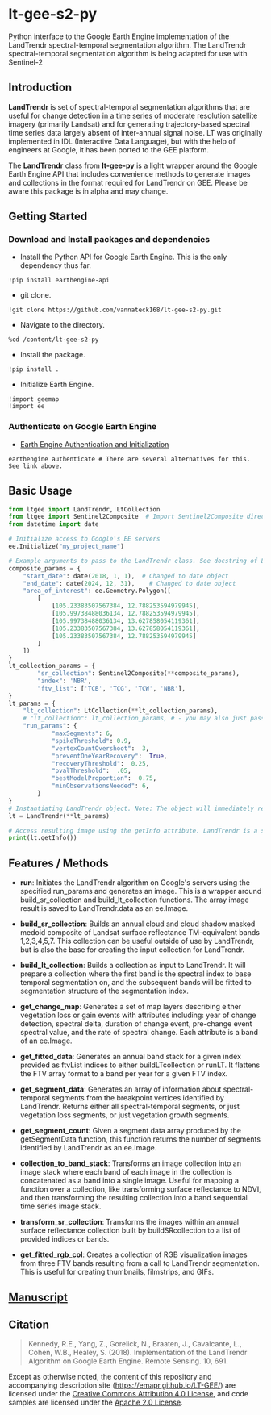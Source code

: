 # lt-gee-s2-py
Python interface to the Google Earth Engine implementation of the LandTrendr spectral-temporal segmentation algorithm. The LandTrendr spectral-temporal segmentation algorithm is being adapted for use with Sentinel-2

## Introduction

**LandTrendr** is set of spectral-temporal segmentation algorithms that are useful for change detection in a time series of moderate resolution satellite imagery (primarily Landsat) and for generating trajectory-based spectral time series data largely absent of inter-annual signal noise. LT was originally implemented in IDL (Interactive Data Language), but with the help of engineers at Google, it has been ported to the GEE platform.

The **LandTrendr** class from **lt-gee-py** is a light wrapper around the Google Earth Engine API that includes convenience methods to generate images and collections in the format required for LandTrendr on GEE. Please be aware this package is in alpha and may change.

## Getting Started

### Download and Install packages and dependencies

- Install the Python API for Google Earth Engine. This is the only dependency thus far.

```
!pip install earthengine-api
```

- git clone.

```
!git clone https://github.com/vannateck168/lt-gee-s2-py.git
```
- Navigate to the directory.
  
```
%cd /content/lt-gee-s2-py
```
- Install the package.
  
```
!pip install .
```
- Initialize Earth Engine.
  
```
!import geemap
!import ee
```
### Authenticate on Google Earth Engine

- [Earth Engine Authentication and Initialization](https://developers.google.com/earth-engine/guides/auth)

```
earthengine authenticate # There are several alternatives for this. See link above.
```

## Basic Usage

```python
from ltgee import LandTrendr, LtCollection
from ltgee import Sentinel2Composite  # Import Sentinel2Composite directly from ltgee
from datetime import date

# Initialize access to Google's EE servers
ee.Initialize("my_project_name")

# Example arguments to pass to the LandTrendr class. See docstring of LandTrendr for more information'
composite_params = {
    "start_date": date(2018, 1, 1),  # Changed to date object
    "end_date": date(2024, 12, 31),    # Changed to date object
    "area_of_interest": ee.Geometry.Polygon([
        [
            [105.23383507567384, 12.788253594979945],
            [105.99738488036134, 12.788253594979945],
            [105.99738488036134, 13.627858054119361],
            [105.23383507567384, 13.627858054119361],
            [105.23383507567384, 12.788253594979945]
        ]
    ])
}
lt_collection_params = {
        "sr_collection": Sentinel2Composite(**composite_params),
        "index": 'NBR',
        "ftv_list": ['TCB', 'TCG', 'TCW', 'NBR'],
}
lt_params = {
    "lt_collection": LtCollection(**lt_collection_params),
    # "lt_collection": lt_collection_params, # - you may also just pass in your own collection or the params directly
    "run_params": {
            "maxSegments": 6,
            "spikeThreshold": 0.9,
            "vertexCountOvershoot":  3,
            "preventOneYearRecovery":  True,
            "recoveryThreshold":  0.25,
            "pvalThreshold":  .05,
            "bestModelProportion":  0.75,
            "minObservationsNeeded": 6,
        }
}
# Instantiating LandTrendr object. Note: The object will immediately request to run the algorithm on Google's servers.
lt = LandTrendr(**lt_params)

# Access resulting image using the getInfo attribute. LandTrendr is a sublass of ee.Image
print(lt.getInfo())
```

## Features / Methods

- **run**:
    Initiates the LandTrendr algorithm on Google's servers using the specified run_params and generates an image. This is a wrapper around build_sr_collection and build_lt_collection functions. The array image result is saved to LandTrendr.data as an ee.Image.

- **build_sr_collection**:
    Builds an annual cloud and cloud shadow masked medoid composite of Landsat surface reflectance TM-equivalent bands 1,2,3,4,5,7. This collection can be useful outside of use by LandTrendr, but is also the base for creating the input collection for LandTrendr.

- **build_lt_collection**:
    Builds a collection as input to LandTrendr. It will prepare a collection where the first band is the spectral index to base temporal segmentation on, and the subsequent bands will be fitted to segmentation structure of the segmentation index.

- **get_change_map**:
    Generates a set of map layers describing either vegetation loss or gain events with attributes including: year of change detection, spectral delta, duration of change event, pre-change event spectral value, and the rate of spectral change. Each attribute is a band of an ee.Image.

- **get_fitted_data**:
    Generates an annual band stack for a given index provided as ftvList indices to either buildLTcollection or runLT. It flattens the FTV array format to a band per year for a given FTV index.

- **get_segment_data**:
    Generates an array of information about spectral-temporal segments from the breakpoint vertices identified by LandTrendr. Returns either all spectral-temporal segments, or just vegetation loss segments, or just vegetation growth segments.

- **get_segment_count**:
    Given a segment data array produced by the getSegmentData function, this function returns the number of segments identified by LandTrendr as an ee.Image.

- **collection_to_band_stack**:
    Transforms an image collection into an image stack where each band of each image in the collection is concatenated as a band into a single image. Useful for mapping a function over a collection, like transforming surface reflectance to NDVI, and then transforming the resulting collection into a band sequential time series image stack.

- **transform_sr_collection**:
    Transforms the images within an annual surface reflectance collection built by buildSRcollection to a list of provided indices or bands.

- **get_fitted_rgb_col**:
    Creates a collection of RGB visualization images from three FTV bands resulting from a call to LandTrendr segmentation. This is useful for creating thumbnails, filmstrips, and GIFs.

## [Manuscript](http://www.mdpi.com/2072-4292/10/5/691) 

## Citation

>Kennedy, R.E., Yang, Z., Gorelick, N., Braaten, J., Cavalcante, L., Cohen, W.B., Healey, S. (2018). Implementation of the LandTrendr Algorithm on Google Earth Engine. Remote Sensing. 10, 691.

Except as otherwise noted, the content of this repository and accompanying description site (https://emapr.github.io/LT-GEE/) are licensed under the [Creative Commons Attribution 4.0 License](https://creativecommons.org/licenses/by/4.0/), and code samples are licensed under the [Apache 2.0 License](https://www.apache.org/licenses/LICENSE-2.0).

